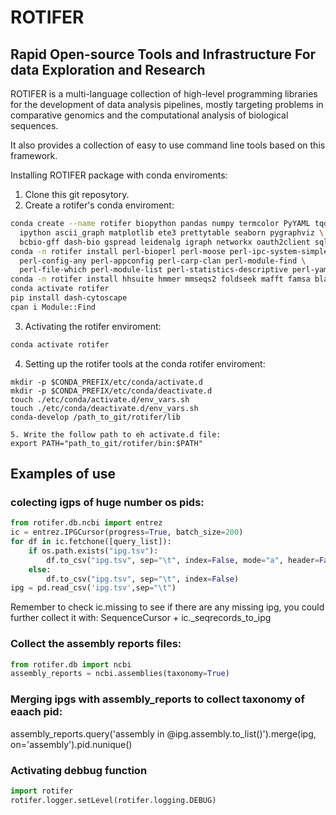 ROTIFER
=======

Rapid Open-source Tools and Infrastructure For data Exploration and Research
----------------------------------------------------------------------------

ROTIFER is a multi-language collection of high-level programming libraries
for the development of data analysis pipelines, mostly targeting problems in
comparative genomics and the computational analysis of biological sequences.

It also provides a collection of easy to use command line tools based on this framework.


Installing ROTIFER package with conda enviroments:

1. Clone this git reposytory.
2. Create a rotifer's conda enviroment:
  ```Bash
  conda create --name rotifer biopython pandas numpy termcolor PyYAML tqdm \
    ipython ascii_graph matplotlib ete3 prettytable seaborn pygraphviz \
    bcbio-gff dash-bio gspread leidenalg igraph networkx oauth2client sqlalchemy
  conda -n rotifer install perl-bioperl perl-moose perl-ipc-system-simple \
    perl-config-any perl-appconfig perl-carp-clan perl-module-find \
    perl-file-which perl-module-list perl-statistics-descriptive perl-yaml
  conda -n rotifer install hhsuite hmmer mmseqs2 foldseek mafft famsa blast parallel
  conda activate rotifer
  pip install dash-cytoscape
  cpan i Module::Find
  ```
3. Activating the rotifer enviroment:
  ```Bash
  conda activate rotifer
  ```
4. Setting up the rotifer tools at the conda rotifer enviroment:
  ```
  mkdir -p $CONDA_PREFIX/etc/conda/activate.d
  mkdir -p $CONDA_PREFIX/etc/conda/deactivate.d
  touch ./etc/conda/activate.d/env_vars.sh
  touch ./etc/conda/deactivate.d/env_vars.sh
  conda-develop /path_to_git/rotifer/lib
  
  5. Write the follow path to eh activate.d file:
  export PATH="path_to_git/rotifer/bin:$PATH"
  ```
 
 ## Examples of use

 ### colecting igps of huge number os pids:
```python
from rotifer.db.ncbi import entrez
ic = entrez.IPGCursor(progress=True, batch_size=200)
for df in ic.fetchone([query_list]):
    if os.path.exists("ipg.tsv"):
        df.to_csv("ipg.tsv", sep="\t", index=False, mode="a", header=False)
    else:
        df.to_csv("ipg.tsv", sep="\t", index=False) 
ipg = pd.read_csv('ipg.tsv',sep="\t")
```

Remember to check ic.missing to see if there are any missing ipg, you could further collect it with:
SequenceCursor + ic._seqrecords_to_ipg
 
### Collect the assembly reports files:
```python
from rotifer.db import ncbi
assembly_reports = ncbi.assemblies(taxonomy=True)
```

### Merging ipgs with assembly_reports to collect taxonomy of eaach pid:
assembly_reports.query('assembly in @ipg.assembly.to_list()').merge(ipg, on='assembly').pid.nunique()


 ### Activating debbug function
 ```python
import rotifer
rotifer.logger.setLevel(rotifer.logging.DEBUG)
  ```


